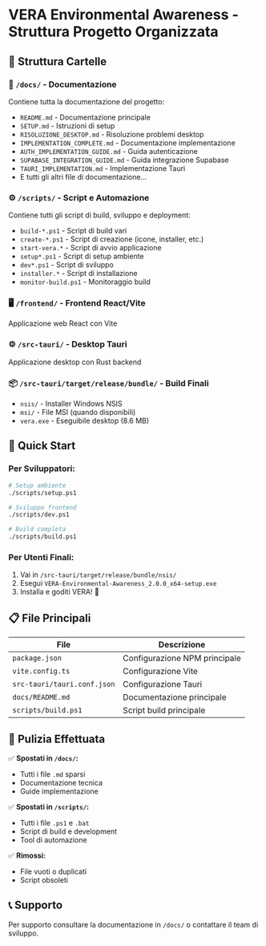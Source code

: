 # VERA Environmental Awareness - Struttura Progetto Organizzata

## 📁 Struttura Cartelle

### 📄 `/docs/` - Documentazione
Contiene tutta la documentazione del progetto:
- `README.md` - Documentazione principale
- `SETUP.md` - Istruzioni di setup
- `RISOLUZIONE_DESKTOP.md` - Risoluzione problemi desktop
- `IMPLEMENTATION_COMPLETE.md` - Documentazione implementazione
- `AUTH_IMPLEMENTATION_GUIDE.md` - Guida autenticazione
- `SUPABASE_INTEGRATION_GUIDE.md` - Guida integrazione Supabase
- `TAURI_IMPLEMENTATION.md` - Implementazione Tauri
- E tutti gli altri file di documentazione...

### ⚙️ `/scripts/` - Script e Automazione
Contiene tutti gli script di build, sviluppo e deployment:
- `build-*.ps1` - Script di build vari
- `create-*.ps1` - Script di creazione (icone, installer, etc.)
- `start-vera.*` - Script di avvio applicazione
- `setup*.ps1` - Script di setup ambiente
- `dev*.ps1` - Script di sviluppo
- `installer.*` - Script di installazione
- `monitor-build.ps1` - Monitoraggio build

### 🖥️ `/frontend/` - Frontend React/Vite
Applicazione web React con Vite

### ⚙️ `/src-tauri/` - Desktop Tauri
Applicazione desktop con Rust backend

### 📦 `/src-tauri/target/release/bundle/` - Build Finali
- `nsis/` - Installer Windows NSIS
- `msi/` - File MSI (quando disponibili)
- `vera.exe` - Eseguibile desktop (8.6 MB)

## 🚀 Quick Start

### Per Sviluppatori:
```bash
# Setup ambiente
./scripts/setup.ps1

# Sviluppo frontend
./scripts/dev.ps1

# Build completa
./scripts/build.ps1
```

### Per Utenti Finali:
1. Vai in `/src-tauri/target/release/bundle/nsis/`
2. Esegui `VERA-Environmental-Awareness_2.0.0_x64-setup.exe`
3. Installa e goditi VERA! 🌱

## 📋 File Principali

| File | Descrizione |
|------|-------------|
| `package.json` | Configurazione NPM principale |
| `vite.config.ts` | Configurazione Vite |
| `src-tauri/tauri.conf.json` | Configurazione Tauri |
| `docs/README.md` | Documentazione principale |
| `scripts/build.ps1` | Script build principale |

## 🧹 Pulizia Effettuata

✅ **Spostati in `/docs/`:**
- Tutti i file `.md` sparsi
- Documentazione tecnica
- Guide implementazione

✅ **Spostati in `/scripts/`:**
- Tutti i file `.ps1` e `.bat`
- Script di build e development
- Tool di automazione

✅ **Rimossi:**
- File vuoti o duplicati
- Script obsoleti

## 📞 Supporto
Per supporto consultare la documentazione in `/docs/` o contattare il team di sviluppo.